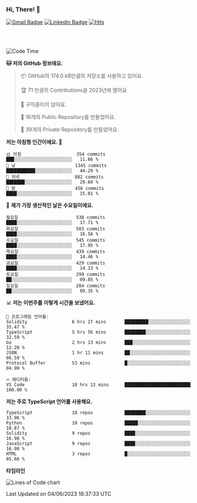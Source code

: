 ### Hi, There! 👋


[![Gmail Badge](https://img.shields.io/badge/-725psh@gmail.com-c14438?style=flat&logo=Gmail&logoColor=white&link=mailto:725psh@gmail.com)](mailto:725psh@gmail.com) 
[![Linkedin Badge](https://img.shields.io/badge/-soohanpark-0072b1?style=flat&logo=Linkedin&logoColor=white&link=https://www.linkedin.com/in/soohanpark/)](https://www.linkedin.com/in/soohanpark/) 
[![Hits](https://hits.seeyoufarm.com/api/count/incr/badge.svg?url=https%3A%2F%2Fgithub.com%2FSoohan-Park&count_bg=%23000000&title_bg=%23828282&icon=gradle.svg&icon_color=%23FFFFFF&title=Visited&edge_flat=false)](https://hits.seeyoufarm.com)  

<br />
<br />

<!--START_SECTION:waka-->
![Code Time](http://img.shields.io/badge/Code%20Time-951%20hrs%2023%20mins-blue)

**🐱 저의 GitHub 정보에요.** 

> 📦 GitHub의 174.0 kB만큼의 저장소를 사용하고 있어요. 
 > 
> 🏆 71 만큼의 Contributions을 2023년에 했어요
 > 
> 🚫 구직중이지 않아요.
 > 
> 📜 16개의 Public Repository를 만들었어요. 
 > 
> 🔑 39개의 Private Repository를 만들었어요. 
 > 
**저는 아침형 인간이에요. 🐤** 

```text
🌞 아침                     354 commits         ███░░░░░░░░░░░░░░░░░░░░░░   11.66 % 
🌆 낮　                     1345 commits        ███████████░░░░░░░░░░░░░░   44.29 % 
🌃 저녁                     882 commits         ███████░░░░░░░░░░░░░░░░░░   29.04 % 
🌙 밤　                     456 commits         ████░░░░░░░░░░░░░░░░░░░░░   15.01 % 
```
📅 **제가 가장 생산적인 날은 수요일이에요.** 

```text
월요일                      538 commits         ████░░░░░░░░░░░░░░░░░░░░░   17.71 % 
화요일                      503 commits         ████░░░░░░░░░░░░░░░░░░░░░   16.56 % 
수요일                      545 commits         ████░░░░░░░░░░░░░░░░░░░░░   17.95 % 
목요일                      439 commits         ████░░░░░░░░░░░░░░░░░░░░░   14.46 % 
금요일                      429 commits         ████░░░░░░░░░░░░░░░░░░░░░   14.13 % 
토요일                      299 commits         ██░░░░░░░░░░░░░░░░░░░░░░░   09.85 % 
일요일                      284 commits         ██░░░░░░░░░░░░░░░░░░░░░░░   09.35 % 
```


📊 **저는 이번주를 이렇게 시간을 보냈어요.** 

```text
💬 프로그래밍 언어들: 
Solidity                 6 hrs 27 mins       █████████░░░░░░░░░░░░░░░░   35.47 % 
TypeScript               5 hrs 56 mins       ████████░░░░░░░░░░░░░░░░░   32.59 % 
Go                       2 hrs 13 mins       ███░░░░░░░░░░░░░░░░░░░░░░   12.20 % 
JSON                     1 hr 11 mins        ██░░░░░░░░░░░░░░░░░░░░░░░   06.59 % 
Protocol Buffer          53 mins             █░░░░░░░░░░░░░░░░░░░░░░░░   04.90 % 

🔥 에디터들: 
VS Code                  18 hrs 12 mins      █████████████████████████   100.00 % 
```

**저는 주로 TypeScript 언어를 사용해요.** 

```text
TypeScript               18 repos            ████████░░░░░░░░░░░░░░░░░   33.96 % 
Python                   10 repos            █████░░░░░░░░░░░░░░░░░░░░   18.87 % 
Solidity                 9 repos             ████░░░░░░░░░░░░░░░░░░░░░   16.98 % 
JavaScript               9 repos             ████░░░░░░░░░░░░░░░░░░░░░   16.98 % 
HTML                     3 repos             █░░░░░░░░░░░░░░░░░░░░░░░░   05.66 % 
```



**타임라인**

![Lines of Code chart](https://raw.githubusercontent.com/Soohan-Park/Soohan-Park/master/assets/bar_graph.png)


 Last Updated on 04/06/2023 18:37:33 UTC
<!--END_SECTION:waka-->
